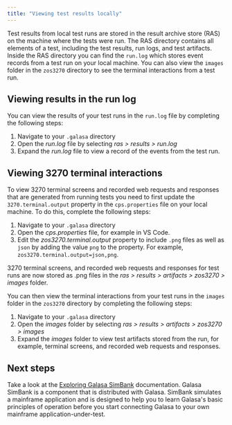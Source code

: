 ```yaml
---
title: "Viewing test results locally"
---
```


Test results from local test runs are stored in the result archive store (RAS) on the machine where the tests were run. The RAS directory contains all elements of a test, including the test results, run logs, and test artifacts. Inside the RAS directory you can find the `run.log` which stores event records from a test run on your local machine. You can also view the `images` folder in the `zos3270` directory to see the terminal interactions from a test run. 

## Viewing results in the run log

You can view the results of your test runs in the `run.log` file by completing the following steps:

1. Navigate to your ``.galasa`` directory 
1. Open the _run.log_ file by selecting _ras > results > run.log_
1. Expand the _run.log_ file to view a record of the events from the test run.

## Viewing 3270 terminal interactions

To view 3270 terminal screens and recorded web requests and responses that are generated from running tests you need to first update the `3270.terminal.output` property in the `cps.properties` file on your local machine. To do this, complete the following steps: 

1. Navigate to your ``.galasa`` directory 
1. Open the _cps.properties_ file, for example in VS Code.
1. Edit the _zos3270.terminal.output_ property to include ``.png`` files as well as `json` by adding the value `png` to the property. For example, ```zos3270.terminal.output=json,png```.

3270 terminal screens, and recorded web requests and responses for test runs are now stored as .png files in the _ras > results > artifacts > zos3270 > images_ folder.

You can then view the terminal interactions from your test runs in the `images` folder in the `zos3270` directory by completing the following steps:

1. Navigate to your ``.galasa`` directory 
1. Open the _images_ folder by selecting _ras > results > artifacts > zos3270 > images_
1. Expand the _images_ folder to view test artifacts stored from the run, for example, terminal screens, and recorded web requests and responses.

## Next steps

Take a look at the [Exploring Galasa SimBank](../running-simbank-tests/index.md) documentation. Galasa SimBank is a component that is distributed with Galasa. SimBank simulates a mainframe application and is designed to help you to learn Galasa's basic principles of operation before you start connecting Galasa to your own mainframe application-under-test.